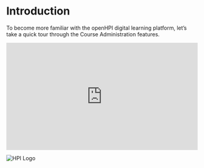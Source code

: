 

# Introduction

To become more familiar with the openHPI digital learning platform, let’s take a quick tour through the Course Administration features.

<div style="padding:56.25% 0 0 0;position:relative;"><iframe src="https://player.vimeo.com/video/773250631?h=e18753e76d&amp;badge=0&amp;autopause=0&amp;player_id=0&amp;app_id=58479" frameborder="0" allow="autoplay; fullscreen; picture-in-picture" allowfullscreen style="position:absolute;top:0;left:0;width:100%;height:100%;" title="openHPI guidelines | 01 Intro"></iframe></div><script src="https://player.vimeo.com/api/player.js"></script>

![HPI Logo](../img/HPI_Logo.png)
